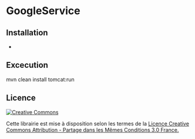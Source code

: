 # GoogleService

## Installation

-

## Excecution

mvn clean install tomcat:run

## Licence

[![Creative Commons](http://i.creativecommons.org/l/by-sa/3.0/fr/88x31.png)](http://creativecommons.org/licenses/by-sa/3.0/fr/)

Cette librairie est mise à disposition selon les termes de la [Licence Creative Commons Attribution - Partage dans les Mêmes Conditions 3.0 France.](http://creativecommons.org/licenses/by-sa/3.0/fr/)
